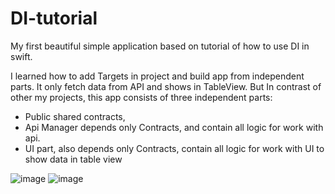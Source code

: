 # DI-tutorial

My first beautiful simple application based on tutorial of how to use DI in swift.

I learned how to add Targets in project and build app from independent parts.
It only fetch data from API and shows in TableView. But In contrast of other my projects, this app consists of three independent parts:  
- Public shared contracts, 
- Api Manager depends only Contracts, and contain all logic for work with api. 
- UI part, also depends only Contracts, contain  all logic for work with UI to show data in table view

![image](https://user-images.githubusercontent.com/29074231/212493599-a0f1d787-1366-48df-8e0a-4150a5719bcd.png)
![image](https://user-images.githubusercontent.com/29074231/212493602-3b78b6e6-b14c-4e4f-a10e-f4fcb850ed74.png)
